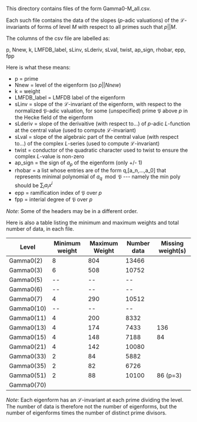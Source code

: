 This directory contains files of the form Gamma0-M_all.csv.  

Each such file contains the data of the slopes ($p$-adic valuations) of the $\mathcal L$-invariants of forms of level $M$ with respect to all primes such that $p||M$.

The columns of the csv file are labelled as:

p,	Nnew,	k,	LMFDB_label,	sLinv,	sLderiv,	sLval,	twist,	ap_sign,	rhobar,	epp,	fpp

Here is what these means:

- p = prime
- Nnew = level of the eigenform (so $p || Nnew$)
- k = weight 
- LMFDB_label = LMFDB label of the eigenform
- sLinv = slope of the $\mathcal L$-invariant of the eigenform, with respect to the normalized $\mathfrak P$-adic valuation, for some (unspecified) prime $\mathfrak P$ above $p$ in the Hecke field of the eigenform
- sLderiv = slope of the derivaitive (with respect to...) of $p$-adic $L$-function at the central value (used to compute $\mathcal L$-invariant)
- sLval = slope of the algebraic part of the central value (with respect to...) of the complex $L$-series (used to compute $\mathcal L$-invariant)
- twist = conductor of the quadratic character used to twist to ensure the complex $L$-value is non-zero
- ap_sign = the sign of $a_p$ of the eigenform (only +/- 1)
- rhobar = a list whose entries are of the form q,[a_n,...,a_0] that represents minimal polynomial of $a_q\mod \mathfrak P$ --- namely the min poly should be $\sum_i a_i x^i$
- epp = ramification index of $\mathfrak P$ over $p$
- fpp = interial degree of $\mathfrak P$ over $p$

_Note_: Some of the headers may be in a different order.

Here is also a table listing the minimum and maximum weights and total number of data, in each file.

| Level      | Minimum weight | Maximum Weight | Number data | Missing weight(s) |
| ---------- | -------------- | -------------- | ----------- | ----------------- |
| Gamma0(2)  | 8              | 804            | 13466       |                   |
| Gamma0(3)  | 6              | 508            | 10752       |                   |
| Gamma0(5)  | --             | --             | --          |                   |
| Gamma0(6)  | --             | --             | --          |                   |
| Gamma0(7)  | 4              | 290            | 10512       |                   |
| Gamma0(10) | --             | --             | --          |                   |
| Gamma0(11) | 4              | 200            | 8332        |                   |
| Gamma0(13) | 4              | 174            | 7433        | 136               |
| Gamma0(15) | 4              | 148            | 7188        | 84                |
| Gamma0(21) | 4              | 142            | 10080       |                   |
| Gamma0(33) | 2              | 84             | 5882        |                   |
| Gamma0(35) | 2              | 82             | 6726        |                   |
| Gamma0(51) | 2              | 88             | 10100       | 86 (p=3)          |
| Gamma0(70) | 

_Note_: Each eigenform has an $\mathcal L$-invariant at each prime dividing the level. The number of data is therefore not the number of eigenforms, but the number of eigenforms times the number of distinct prime divisors.
